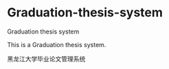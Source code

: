 # Graduation-thesis-system
Graduation thesis system

This is a Graduation thesis system.

黑龙江大学毕业论文管理系统
